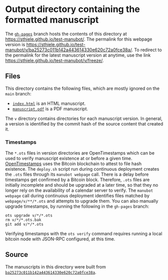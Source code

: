 # Output directory containing the formatted manuscript

The [`gh-pages`](https://github.com/sthiele/test-manubot/tree/gh-pages) branch hosts the contents of this directory at <https://sthiele.github.io/test-manubot/>.
The permalink for this webpage version is <https://sthiele.github.io/test-manubot/v/ba25273c011b142a443614330e620c72a0fce38a/>.
To redirect to the permalink for the latest manuscript version at anytime, use the link <https://sthiele.github.io/test-manubot/v/freeze/>.

## Files

This directory contains the following files, which are mostly ignored on the `main` branch:

+ [`index.html`](index.html) is an HTML manuscript.
+ [`manuscript.pdf`](manuscript.pdf) is a PDF manuscript.

The `v` directory contains directories for each manuscript version.
In general, a version is identified by the commit hash of the source content that created it.

### Timestamps

The `*.ots` files in version directories are OpenTimestamps which can be used to verify manuscript existence at or before a given time.
[OpenTimestamps](https://opentimestamps.org/) uses the Bitcoin blockchain to attest to file hash existence.
The `deploy.sh` script run during continuous deployment creates the `.ots` files through its `manubot webpage` call.
There is a delay before timestamps get confirmed by a Bitcoin block.
Therefore, `.ots` files are initially incomplete and should be upgraded at a later time, so that they no longer rely on the availability of a calendar server to verify.
The `manubot webpage` call during continuous deployment identifies files matched by `webpage/v/**/*.ots` and attempts to upgrade them.
You can also manually upgrade timestamps, by running the following in the `gh-pages` branch:

```shell
ots upgrade v/*/*.ots
rm v/*/*.ots.bak
git add v/*/*.ots
```

Verifying timestamps with the `ots verify` command requires running a local bitcoin node with JSON-RPC configured, at this time.

## Source

The manuscripts in this directory were built from
[`ba25273c011b142a443614330e620c72a0fce38a`](https://github.com/sthiele/test-manubot/commit/ba25273c011b142a443614330e620c72a0fce38a).
